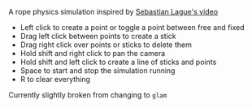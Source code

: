 A rope physics simulation inspired by [Sebastian Lague's video](https://www.youtube.com/watch?v=PGk0rnyTa1U)

* Left click to create a point or toggle a point between free and fixed
* Drag left click between points to create a stick
* Drag right click over points or sticks to delete them
* Hold shift and right click to pan the camera
* Hold shift and left click to create a line of sticks and points
* Space to start and stop the simulation running
* R to clear everything

Currently slightly broken from changing to `glam`